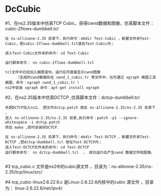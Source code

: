 # DcCubic
#1、在ns2.35版本中仿真TCP Cubic，获得cwnd数据和图像，仿真脚本文件：cubic-2flows-dumbbell.tcl

    在 ns-allinone-2.35 目录下，执行命令：mkdir Test-Cubic ，新建文件夹Test-Cubic，把cubic-2flows-dumbbell.tcl放在Test-Cubic内；
    
    进入Test-Cubic文件夹的命令: cd Test-Cubic
    
    运行脚本命令： ns cubic-2flows-dumbbell.tcl 
    
    tcl文件中已经加入画图语句，运行后可直接显示cwnd图像
         （生成的cwnd数据存在 cwnd_1_cubic.tr 等文件中，也可通过 xgraph 画图工具画图，命令：xgraph cwnd_1_cubic.tr ）
    ns2中安装 xgraph 命令：apt-get install xgraph

#2、在ns2.35版本中仿真DCTCP ,仿真脚本文件：dctcp-dumbbell.tcl
   
    先把DCTCP加入ns2。 把文件dctcp.patch 放在 ns-allinone-2.35/ns-2.35 目录下 ，
    进入 ns-allinone-2.35/ns-2.35 目录,执行命令：patch -p1 --ignore-whitespace -i dctcp.patch
    然后 make ,即可安装好DCTCP.
    
    在 ns-allinone-2.35 目录下，执行命令：mkdir Test-DCTCP ，新建文件夹Test-DCTCP ,把dctcp-dumbbell.tcl 放在Test-DCTCP内；
    进入Test-DCTCP文件夹的命令: cd Test-DCTCP
    运行脚本命令： ns dctcp-dumbbell.tcl  ， 成功运行后产生cwnd 数据文件和图像。      

#3 tcp_cubic.c 文件是ns2中的cubic源文件 ，目录为：ns-allinone-2.35/ns-2.35/tcp/linux/src/ 

#4 tcp_cubic-linux2.6.22.6.c 是Linux-2.6.22.6内核中的cubic 源文件 ，目录为： linux-2.6.22.6/net/ipv4/

